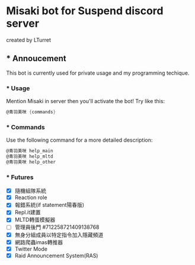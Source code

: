 # Misaki bot for Suspend discord server

created by LTurret

## * Annoucement

This bot is currently used for private usage and my programming techique.

### * Usage

Mention Misaki in server then you'll activate the bot!
Try like this:

```cs
@青羽美咲 {commands}
```

### * Commands

Use the following command for a more detailed description:

```cs
@青羽美咲 help_main
@青羽美咲 help_mltd
@青羽美咲 help_other
```

### * Futures

- [x] 隨機組隊系統
- [x] Reaction role
- [x] 報錯系統(if statement陽春版)
- [x] Repl.it建置
- [x] MLTD轉蛋模擬器
- [ ] 管理員後門 #712258721409138768
- [x] 無身分組成員以特定指令加入隱藏頻道
- [x] 網路爬蟲imas轉推器
- [x] Twitter Mode 
- [x] Raid Announcement System(RAS)
